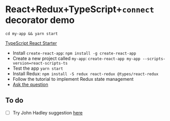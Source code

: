 # React+Redux+TypeScript+`connect` decorator demo

`cd my-app && yarn start`

[TypeScript React Starter](https://github.com/Microsoft/TypeScript-React-Starter)

- Install `create-react-app`: `npm install -g create-react-app`
- Create a new project called `my-app`: `create-react-app my-app --scripts-version=react-scripts-ts`
- Test the app `yarn start`
- Install Redux: `npm install -S redux react-redux @types/react-redux`
- Follow the tutorial to implement Redux state management
- [Ask the question](https://stackoverflow.com/questions/46861839/typescript-connect-decorator-with-stateful-component)

## To do

- [ ] Try John Hadley suggestion [here](https://github.com/DefinitelyTyped/DefinitelyTyped/issues/9951)
